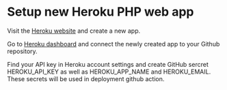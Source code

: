 # Setup new Heroku PHP web app
Visit the [Heroku website](heroku.com) and create a new app.

Go to [Heroku dashboard](dashboard.heroku.com) and connect the newly created app to your Github repository.

Find your API key in Heroku account settings and create GitHub sercret HEROKU_API_KEY as well as HEROKU_APP_NAME and HEROKU_EMAIL. These secrets will be used in deployment github action.
